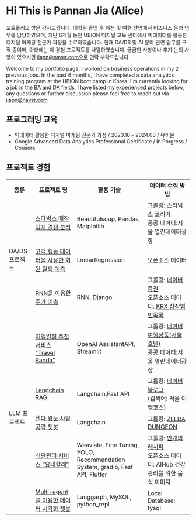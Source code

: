 # Hi This is Pannan Jia (Alice)
포트폴리오 방문 감사드립니다. 대학원 졸업 후 패션 및 여행 산업에서 비즈니스 운영 업무를 담당하였으며, 지난 6개월 동안 UBION 디지털 교육 센터에서 빅데이터를 활용한 디지털 마케팅 전문가 과정을 수료하였습니다. 현재 DA/DS 및 AI 분야 관련 업무를 구직 중이며, 아래에는 제 경험 프로젝트를 나열하였습니다. 궁금한 사항이나 추가 논의 사항이 있으시면 jiapn@naver.com으로 연락 부탁드립니다.

Welcome to my portfolio page. I worked on business operations in my 2 previous jobs. In the past 6 months, I have completed a data analytics training program at the UBION boot camp in Korea. I'm currently looking for a job in the BA and DA fields, I have listed my experienced projects below, any questions or further discussion please feel free to reach out via jiapn@naver.com

## 프로그래밍 교육
- 빅데이터 활용한 디지털 마케팅 전문가 과정 / 2023.10 – 2024.03 / 유비온
- Google Advanced Data Analytics Professional Certificate / In Porgress / Cousera 

## 프로젝트 경험
<table>
  <tr>
    <th>종류</th>
    <th>프로젝트 명</th>
    <th>활용 기술</th>
    <th>데이터 수집 방법</th>
  </tr>
  <tr>
    <td rowspan="3">DA/DS 프로젝트</td>
    <td> <a href="https://github.com/jiapn123/Starbucks">스타벅스 매장 입지 결정 분석</a></td>
    <td>Beautifulsoup, Pandas, Matplotlib</td>
    <td>그롤링: <a href="https://www.starbucks.co.kr/">스타벅스 코리아</a><br>공공 데이터:서울 열린데이터광장</td>
  </tr>
  <tr>
    <td> <a href="https://github.com/jiapn123/marketing-data-analysis">고객 행동 데이터을 사용한 회원 탈퇴 예측</a></td>
    <td>LinearRegression</td>
    <td>오픈소스 데이터</td>
  </tr>
  <tr>
    <td> <a href="https://github.com/jiapn123/stock-price-prediction">RNN을 이용한 주가 예측</a></td>
    <td>RNN, Django</td>
    <td>그롤링: <a href="https://finance.naver.com/item/sise_day.nhn?code=005930">네이버 증권</a><br>오픈소스 데이터: <a href="http://kind.krx.co.kr/corpgeneral/corpList.do?method=download&searchType=13">KRX 상장법인목록</a></td>
  </tr>
  <tr>
    <td rowspan="5">LLM 프로젝트</td>
    <td> <a href="https://github.com/jiapn123/TravelPanda">여행일정 추천 서비스 "Travel Panda"</a></td>
    <td>OpenAI AssistantAPI, Streamlit </td>
    <td>그롤링: <a href="https://hotels.naver.com/list?placeFileName=place%3ASeoul&adultCnt=2&includeTax=false&sortField=popularityKR&sortDirection=descending">네이버 여행상품(서울 호텔)</a><br> 공공 데이터:서울 열린데이터광장</td>
  </tr>
  <tr>
    <td> <a href="https://github.com/jiapn123/RAGSystem">Langchain RAG</a></td>
    <td>Langchain,Fast API</td>
    <td>그롤링: <a href="https://search.naver.com/search.naver?ssc=tab.blog.all&sm=tab_jum&query=%EC%84%9C%EC%9A%B8+%EC%97%AC%ED%96%89%EC%BD%94%EC%8A%A4">네이버 블로그</a><br>(검색어: 서울 여행코스)</td>
  </tr>
  <tr>
    <td> <a href="https://github.com/jiapn123/zelda-guide-gpt">젤다 왕눈 사당 공략 챗봇</a></td>
    <td>Langchain</td>
    <td>그롤링: <a href="https://www.zeldadungeon.net/wiki/Category:Tears_of_the_Kingdom_Sky_Shrines">ZELDA DUNGEON</a></td>
  </tr>
  <tr>
    <td> <a href="https://github.com/jonggu12/yorehalre_project">식단관리 서비스 “요레할래”</a></td>
    <td>Weaviate, Fine Tuning, YOLO, Recommendation System, gradio, Fast API, Flutter</td>
    <td>그롤링: <a href="https://10000recipe.com/">만개의레시피</a><br>오픈소스 데이터: AIHub 건강관리를 위한 음식 이미지</td>
  </tr>
  <tr>
    <td> <a href="https://github.com/jiapn123/langgraph">Multi-agent를 이용한 데이터 시각화 챗봇</a></td>
    <td>Langgarph, MySQL, python_repl</td>
    <td> Local Database: tysql</td>
  </tr>
</table>



<!--
**joshmadakor1/joshmadakor1** is a ✨ _special_ ✨ repository because its `README.md` (this file) appears on your GitHub profile.

Here are some ideas to get you started:

- 🔭 I’m currently working on ...
- 🌱 I’m currently learning ...
- 👯 I’m looking to collaborate on ...
- 🤔 I’m looking for help with ...
- 💬 Ask me about ...
- 📫 How to reach me: ...
- 😄 Pronouns: ...
- ⚡ Fun fact: ...
-->
